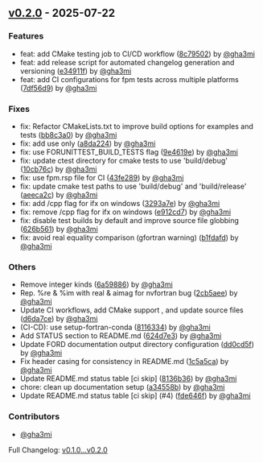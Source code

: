 ## [v0.2.0](https://github.com/gha3mi/forunittest/compare/v0.1.0...v0.2.0) - 2025-07-22


### Features

* feat: add CMake testing job to CI/CD workflow ([8c79502](https://github.com/gha3mi/forunittest/commit/8c7950267bc1d2bae8e743130511c44e437a7afd)) by [@gha3mi](https://github.com/gha3mi)
* feat: add release script for automated changelog generation and versioning ([e34911f](https://github.com/gha3mi/forunittest/commit/e34911fa47a33fa1524d3d79370402e3ab3429f5)) by [@gha3mi](https://github.com/gha3mi)
* feat: add CI configurations for fpm tests across multiple platforms ([7df56d9](https://github.com/gha3mi/forunittest/commit/7df56d9e0d350553cd409a24b8cba7e9b45e1171)) by [@gha3mi](https://github.com/gha3mi)

### Fixes

* fix: Refactor CMakeLists.txt to improve build options for examples and tests ([bb8c3a0](https://github.com/gha3mi/forunittest/commit/bb8c3a066201983c5c967b5b84c5b71aab6a9f08)) by [@gha3mi](https://github.com/gha3mi)
* fix: add use only ([a8da224](https://github.com/gha3mi/forunittest/commit/a8da224de0c5b05a8069a524e3cec7ca4faf14fa)) by [@gha3mi](https://github.com/gha3mi)
* fix: use FORUNITTEST_BUILD_TESTS flag ([9e4619e](https://github.com/gha3mi/forunittest/commit/9e4619ed711f503b8d9eabeacda262e99f7b4f1b)) by [@gha3mi](https://github.com/gha3mi)
* fix: update ctest directory for cmake tests to use 'build/debug' ([10cb76c](https://github.com/gha3mi/forunittest/commit/10cb76c3fdda1f9bb7346fb857446392c3ca8976)) by [@gha3mi](https://github.com/gha3mi)
* fix: use fpm.rsp file for CI ([43fe289](https://github.com/gha3mi/forunittest/commit/43fe289bd88aa0bde73203dc0ca135ec45e0058a)) by [@gha3mi](https://github.com/gha3mi)
* fix: update cmake test paths to use 'build/debug' and 'build/release' ([aeeca2c](https://github.com/gha3mi/forunittest/commit/aeeca2c4b8401f93754c44f8aaa364d102b4dcaa)) by [@gha3mi](https://github.com/gha3mi)
* fix: add /cpp flag for ifx on windows ([3293a7e](https://github.com/gha3mi/forunittest/commit/3293a7e713ad9ba6fd4100d518d0372a9057c7e8)) by [@gha3mi](https://github.com/gha3mi)
* fix: remove /cpp flag for ifx on windows ([e912cd7](https://github.com/gha3mi/forunittest/commit/e912cd7ff7dcce54d8eda2d58f7487a16d4a2fe7)) by [@gha3mi](https://github.com/gha3mi)
* fix: disable test builds by default and improve source file globbing ([626b561](https://github.com/gha3mi/forunittest/commit/626b5616014ef595ccb5b1291cfc4469bb9fde4a)) by [@gha3mi](https://github.com/gha3mi)
* fix: avoid real equality comparison (gfortran warning) ([b1fdafd](https://github.com/gha3mi/forunittest/commit/b1fdafdb44098c0fc8288ddc04ab8c2876f41c77)) by [@gha3mi](https://github.com/gha3mi)

### Others

* Remove integer kinds ([6a59886](https://github.com/gha3mi/forunittest/commit/6a5988683d8b7547144f9d7f82f58ec3fcf5402b)) by [@gha3mi](https://github.com/gha3mi)
* Rep. %re & %im with real & aimag for nvfortran bug ([2cb5aee](https://github.com/gha3mi/forunittest/commit/2cb5aee822766ab7e262349c1e3e25f889ebf1f9)) by [@gha3mi](https://github.com/gha3mi)
* Update CI workflows, add CMake support , and update  source files ([d6da7ce](https://github.com/gha3mi/forunittest/commit/d6da7ce0d224ee4fc34dc9a556660943f975be40)) by [@gha3mi](https://github.com/gha3mi)
* (CI-CD): use setup-fortran-conda ([8116334](https://github.com/gha3mi/forunittest/commit/81163346d941ea4db71f7548367f292448fe2f5d)) by [@gha3mi](https://github.com/gha3mi)
* Add STATUS section to README.md ([624d7e3](https://github.com/gha3mi/forunittest/commit/624d7e34277b5484604ccc000a3dd3177c2e39cd)) by [@gha3mi](https://github.com/gha3mi)
* Update FORD documentation output directory configuration ([dd0cd5f](https://github.com/gha3mi/forunittest/commit/dd0cd5f2aa3acad7d5ed7d0b83b52bbcb8177835)) by [@gha3mi](https://github.com/gha3mi)
* Fix header casing for consistency in README.md ([1c5a5ca](https://github.com/gha3mi/forunittest/commit/1c5a5cabd964147c55d8dd08e9de3cbbd29f4782)) by [@gha3mi](https://github.com/gha3mi)
* Update README.md status table [ci skip] ([8136b36](https://github.com/gha3mi/forunittest/commit/8136b36647c22a9d2dba60a3400ba73e5dcab428)) by [@gha3mi](https://github.com/gha3mi)
* chore: clean up documentation setup ([a34558b](https://github.com/gha3mi/forunittest/commit/a34558bd54a4fd70849be3cb8ff139f0ee6d9847)) by [@gha3mi](https://github.com/gha3mi)
* Update README.md status table [ci skip] (#4) ([fde646f](https://github.com/gha3mi/forunittest/commit/fde646f5131743ccd3ad99efa88664aafe6b8606)) by [@gha3mi](https://github.com/gha3mi)


### Contributors
- [@gha3mi](https://github.com/gha3mi)



Full Changelog: [v0.1.0...v0.2.0](https://github.com/gha3mi/forunittest/compare/v0.1.0...v0.2.0)


